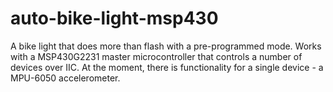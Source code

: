 # auto-bike-light-msp430
A bike light that does more than flash with a pre-programmed mode. Works with a MSP430G2231 master microcontroller that controls a number of devices over IIC. At the moment, there is functionality for a single device - a MPU-6050 accelerometer.

